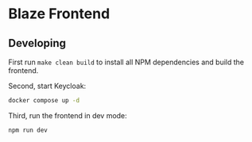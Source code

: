 # Blaze Frontend

## Developing

First run `make clean build` to install all NPM dependencies and build the frontend.

Second, start Keycloak:

```sh
docker compose up -d
```

Third, run the frontend in dev mode:

```sh
npm run dev
```
